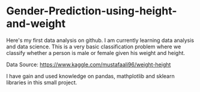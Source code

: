 # Gender-Prediction-using-height-and-weight
Here's my first data analysis on github. I am currently learning data analysis and data science.
This is a very basic classification problem where we classify whether a person is male or female given his weight and height.

Data Source: https://www.kaggle.com/mustafaali96/weight-height

I have gain and used knowledge on pandas, mathplotlib and sklearn libraries in this small project.
